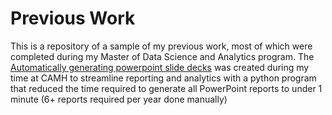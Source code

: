 # Previous Work
This is a repository of a sample of my previous work, most of which were completed during my Master of Data Science and Analytics program. 
The [Automatically generating powerpoint slide decks](https://github.com/claudiachoi/Sample-Projects/blob/master/Automatically%20generating%20powerpoint%20slide%20decks.ipynb) was created during my time at CAMH to streamline reporting and analytics with a python program that reduced the time required to generate all PowerPoint reports to under 1 minute (6+ reports required per year done manually)
